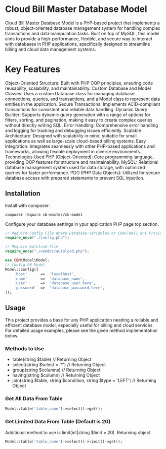 # Cloud Bill Master Database Model
Cloud Bill Master Database Model is a PHP-based project that implements a robust, object-oriented database management system for handling complex transactions and data manipulation tasks. Built on top of MySQL, this model aims to provide a high-performance, flexible, and secure way to interact with databases in PHP applications, specifically designed to streamline billing and cloud data management systems.

# Key Features
Object-Oriented Structure: Built with PHP OOP principles, ensuring code reusability, scalability, and maintainability.
Custom Database and Model Classes: Uses a custom Database class for managing database connections, queries, and transactions, and a Model class to represent data entities in the application.
Secure Transactions: Implements ACID-compliant transactions for consistent and reliable data handling.
Dynamic Query Builder: Supports dynamic query generation with a range of options for filters, sorting, and pagination, making it easy to create complex queries without directly writing SQL.
Error Handling: Comprehensive error handling and logging for tracking and debugging issues efficiently.
Scalable Architecture: Designed with scalability in mind, suitable for small applications as well as large-scale cloud-based billing systems.
Easy Integration: Integrates seamlessly with other PHP-based applications and frameworks, allowing flexible deployment in diverse environments.
Technologies Used
PHP (Object-Oriented): Core programming language, providing OOP features for structure and maintainability.
MySQL: Relational database management system used for data storage, with optimized queries for faster performance.
PDO (PHP Data Objects): Utilized for secure database access with prepared statements to prevent SQL injection.
## Installation
Install with composer:
```bash
composer require cb-master/cb-model
```
Configure your database settings in ypur application PHP page top section.
```php
// Require Config File Where Database Variables or CONSTANTS are Provided
require_once("./config.php");

// Require Autoload File
require_once("./vendor/autoload.php");

use CBM\Model\Model;
// Config DB Model
Model::config([
    'host'      =>  'localhost',
    'name'      =>  'database_name',
    'user'      =>  'database_user_here',
    'password'  =>  'database_password_here',
]);

```
## Usage
This project provides a base for any PHP application needing a reliable and efficient database model, especially useful for billing and cloud services. For detailed usage examples, please see the given method implementation below.

### Methods to Use
* table(string $table) // Returning Object
* select(string $select = '*') // Returning Object
* group(string $columns) // Returning Object
* having(string $column) // Returning Object
* join(string $table, string $condition, string $type = 'LEFT') // Returning Object

### Get All Data From Table
```php
Model::table('table_name')->select()->get();
```

### Get Limited Data From Table (Default is 20)
Additional method to use is limit(int|string $limit = 20). Returning object
```php
Model::table('table_name')->select()->limit()->get();
```